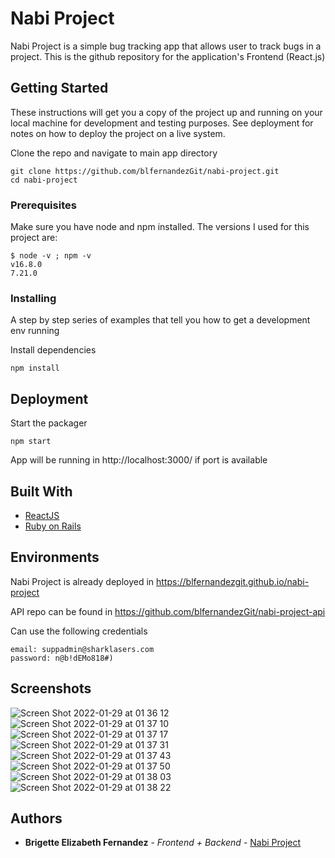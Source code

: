 # Nabi Project

Nabi Project is a simple bug tracking app that allows user to track bugs in a project. This is the github repository for the application's Frontend (React.js)

## Getting Started

These instructions will get you a copy of the project up and running on your local machine for development and testing purposes. See deployment for notes on how to deploy the project on a live system.

Clone the repo and navigate to main app directory

```
git clone https://github.com/blfernandezGit/nabi-project.git
cd nabi-project
```

### Prerequisites

Make sure you have node and npm installed. The versions I used for this project are:

```
$ node -v ; npm -v
v16.8.0
7.21.0
```

### Installing

A step by step series of examples that tell you how to get a development env running

Install dependencies
```
npm install
```

## Deployment

Start the packager
```
npm start
```

App will be running in http://localhost:3000/ if port is available

## Built With

* [ReactJS](https://reactjs.org)
* [Ruby on Rails](https://rubyonrails.org)

## Environments

Nabi Project is already deployed in https://blfernandezgit.github.io/nabi-project

API repo can be found in https://github.com/blfernandezGit/nabi-project-api

Can use the following credentials
```
email: suppadmin@sharklasers.com
password: n@b!dEMo818#)
```

## Screenshots
![Screen Shot 2022-01-29 at 01 36 12](https://user-images.githubusercontent.com/40425254/151595562-c760f730-a8d0-4403-99fb-c597e0d8ecb8.jpg)
![Screen Shot 2022-01-29 at 01 37 10](https://user-images.githubusercontent.com/40425254/151595577-4eedaabc-f883-437d-91db-4a690b5f46d6.jpg)
![Screen Shot 2022-01-29 at 01 37 17](https://user-images.githubusercontent.com/40425254/151595589-5026c397-0eda-4526-8fac-be5ad073625f.jpg)
![Screen Shot 2022-01-29 at 01 37 31](https://user-images.githubusercontent.com/40425254/151595592-64f87801-25ab-4107-bce8-f99c7da7d536.jpg)
![Screen Shot 2022-01-29 at 01 37 43](https://user-images.githubusercontent.com/40425254/151595604-1be1e864-6d36-4af7-824a-f8b5ddd35d0e.jpg)
![Screen Shot 2022-01-29 at 01 37 50](https://user-images.githubusercontent.com/40425254/151595615-5c6a9ee9-20b2-4977-884b-01216660fa75.jpg)
![Screen Shot 2022-01-29 at 01 38 03](https://user-images.githubusercontent.com/40425254/151595622-138d7a87-e348-4a4e-bd5f-b7cbff929ad8.jpg)
![Screen Shot 2022-01-29 at 01 38 22](https://user-images.githubusercontent.com/40425254/151595634-d61ca833-9fb6-4464-8594-4b5588f83090.jpg)


## Authors

* **Brigette Elizabeth Fernandez** - *Frontend + Backend* - [Nabi Project](https://github.com/blfernandezGit/nabi-project)
